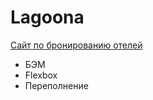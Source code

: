 # Lagoona
<a href="https://messiah-source.github.io/Lagoona/">Сайт по бронированию отелей</a>

- БЭМ
- Flexbox
- Переполнение
